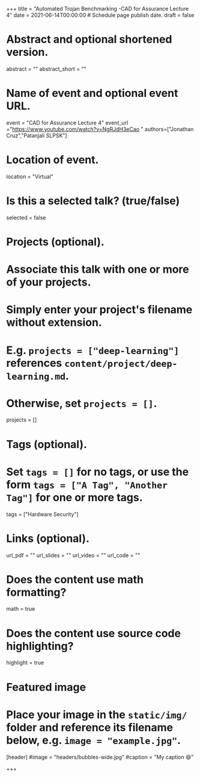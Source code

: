 +++
title = "Automated Trojan Benchmarking -CAD for Assurance Lecture 4"
date = 2021-06-14T00:00:00  # Schedule page publish date.
draft = false


# Abstract and optional shortened version.
abstract = ""
abstract_short = ""

# Name of event and optional event URL.
event = "CAD for Assurance Lecture 4"
event_url ="https://www.youtube.com/watch?v=NgRJdH3eCao "
authors=["Jonathan Cruz","Patanjali SLPSK"]
# Location of event.
location = "Virtual"

# Is this a selected talk? (true/false)
selected = false

# Projects (optional).
#   Associate this talk with one or more of your projects.
#   Simply enter your project's filename without extension.
#   E.g. `projects = ["deep-learning"]` references `content/project/deep-learning.md`.
#   Otherwise, set `projects = []`.
projects = []

# Tags (optional).
#   Set `tags = []` for no tags, or use the form `tags = ["A Tag", "Another Tag"]` for one or more tags.
tags = ["Hardware Security"]

# Links (optional).
url_pdf = ""
url_slides = ""
url_video = ""
url_code = ""

# Does the content use math formatting?
math = true

# Does the content use source code highlighting?
highlight = true

# Featured image
# Place your image in the `static/img/` folder and reference its filename below, e.g. `image = "example.jpg"`.
[header]
#image = "headers/bubbles-wide.jpg"
#caption = "My caption :smile:"

+++


